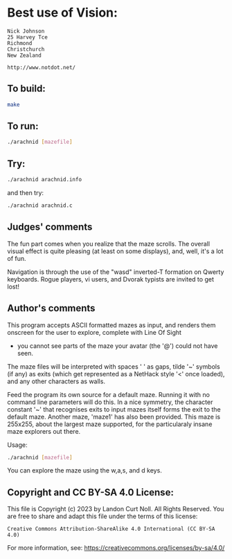 # Best use of Vision:

    Nick Johnson
    25 Harvey Tce
    Richmond
    Christchurch
    New Zealand

    http://www.notdot.net/

## To build:

```sh
make
```

## To run:

```sh
./arachnid [mazefile]
```

## Try:

```sh
./arachnid arachnid.info
```

and then try:

```sh
./arachnid arachnid.c
```

## Judges' comments

The fun part comes when you realize that the maze scrolls.  The overall
visual effect is quite pleasing (at least on some displays), and, well,
it's a lot of fun.

Navigation is through the use of the "wasd" inverted-T formation on
Qwerty keyboards.  Rogue players, vi users, and Dvorak typists are
invited to get lost!

## Author's comments

This program accepts ASCII formatted mazes as input, and renders
them onscreen for the user to explore, complete with Line Of Sight
- you cannot see parts of the maze your avatar (the '@') could not
have seen.

The maze files will be interpreted with spaces ' ' as gaps, tilde
'~' symbols (if any) as exits (which get represented as a NetHack
style '<' once loaded), and any other characters as walls.

Feed the program its own source for a default maze. Running it with
no command line parameters will do this. In a nice symmetry, the 
character constant '~' that recognises exits to input mazes itself 
forms the exit to the default maze. Another maze, 'maze1' has also 
been provided. This maze is 255x255, about the largest maze supported, 
for the particularaly insane maze explorers out there.

Usage:

```sh
./arachnid [mazefile]
```

You can explore the maze using the w,a,s, and d keys.

## Copyright and CC BY-SA 4.0 License:

This file is Copyright (c) 2023 by Landon Curt Noll.  All Rights Reserved.
You are free to share and adapt this file under the terms of this license:

    Creative Commons Attribution-ShareAlike 4.0 International (CC BY-SA 4.0)

For more information, see: https://creativecommons.org/licenses/by-sa/4.0/
